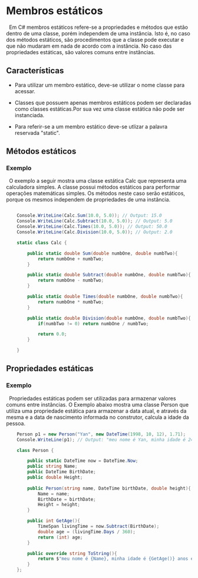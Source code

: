 # Membros estáticos

&nbsp; Em C# membros estáticos refere-se a propriedades e métodos que estão dentro de uma classe, porém independem de uma instância. Isto é, no caso dos métodos estáticos, são procedimentos que a classe pode executar e que não mudaram em nada de acordo com a instância. No caso das propriedades estáticas, são valores comuns entre instâncias.

## Características

- Para utilizar um membro estático, deve-se utilizar o nome classe para acessar.

- Classes que possuem apenas membros estáticos podem ser declaradas como classes estáticas.Por sua vez uma classe estática não pode ser instanciada.

- Para referir-se a um membro estático deve-se utlizar a palavra reservada "static".

## Métodos estáticos

### Exemplo

&nbsp; O exemplo a seguir mostra uma classe estática Calc que representa uma calculadora simples. A classe possui métodos estáticos para performar operações matemáticas simples. Os métodos neste caso serão estáticos, porque os mesmos independem de propriedades de uma instância.

```csharp

    Console.WriteLine(Calc.Sum(10.0, 5.0)); // Output: 15.0
    Console.WriteLine(Calc.Subtract(10.0, 5.0)); // Output: 5.0
    Console.WriteLine(Calc.Times(10.0, 5.0)); // Output: 50.0
    Console.WriteLine(Calc.Division(10.0, 5.0)); // Output: 2.0

    static class Calc {

        public static double Sum(double numbOne, double numbTwo){
            return numbOne + numbTwo;
        }

        public static double Subtract(double numbOne, double numbTwo){
            return numbOne - numbTwo;
        }

        public static double Times(double numbOne, double numbTwo){
            return numbOne * numbTwo;
        }

        public static double Division(double numbOne, double numbTwo){
            if(numbTwo != 0) return numbOne / numbTwo;

            return 0.0;
        }

    }

```

## Propriedades estáticas

### Exemplo

&nbsp; Propriedades estáticas podem ser utilizadas para armazenar valores comuns entre instâncias. O Exemplo abaixo mostra uma classe Person que utiliza uma propriedade estática para armazenar a data atual, e através da mesma e a data de nascimento informada no construtor, calcula a idade da pessoa.

```csharp
    Person p1 = new Person("Yan", new DateTime(1998, 10, 12), 1.71);
    Console.WriteLine(p1); // Output: "meu nome é Yan, minha idade é 24 anos e minha altura é 1,71 cm"

    class Person {

        public static DateTime now = DateTime.Now;
        public string Name;
        public DateTime BirthDate;
        public double Height;
        
        public Person(string name, DateTime birthDate, double height){
            Name = name;
            BirthDate = birthDate;
            Height = height;
        }

        public int GetAge(){
            TimeSpan livingTime = now.Subtract(BirthDate);
            double age = (livingTime.Days / 360);
            return (int) age;
        }

        public override string ToString(){
            return $"meu nome é {Name}, minha idade é {GetAge()} anos e minha altura é {Height} cm";
        }
    };

```

